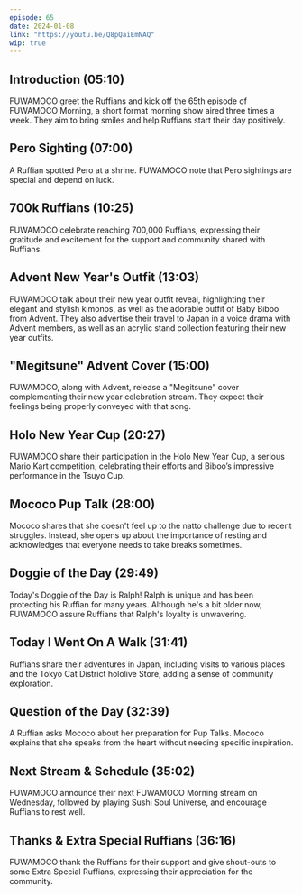 ```yaml
---
episode: 65
date: 2024-01-08
link: "https://youtu.be/Q8pQaiEmNAQ"
wip: true
---
```


## Introduction (05:10)

FUWAMOCO greet the Ruffians and kick off the 65th episode of FUWAMOCO Morning, a short format morning show aired three times a week. They aim to bring smiles and help Ruffians start their day positively.

## Pero Sighting (07:00)

A Ruffian spotted Pero at a shrine. FUWAMOCO note that Pero sightings are special and depend on luck.

## 700k Ruffians (10:25)

FUWAMOCO celebrate reaching 700,000 Ruffians, expressing their gratitude and excitement for the support and community shared with Ruffians.

## Advent New Year's Outfit (13:03)

FUWAMOCO talk about their new year outfit reveal, highlighting their elegant and stylish kimonos, as well as the adorable outfit of Baby Biboo from Advent. They also advertise their travel to Japan in a voice drama with Advent members, as well as an acrylic stand collection featuring their new year outfits​​.

## "Megitsune" Advent Cover (15:00)

FUWAMOCO, along with Advent, release a "Megitsune" cover complementing their new year celebration stream. They expect their feelings being properly conveyed with that song.

## Holo New Year Cup (20:27)

FUWAMOCO share their participation in the Holo New Year Cup, a serious Mario Kart competition, celebrating their efforts and Biboo’s impressive performance in the Tsuyo Cup.

## Mococo Pup Talk (28:00)

Mococo shares that she doesn't feel up to the natto challenge due to recent struggles. Instead, she opens up about the importance of resting and acknowledges that everyone needs to take breaks sometimes​​.

## Doggie of the Day (29:49)

Today's Doggie of the Day is Ralph! Ralph is unique and has been protecting his Ruffian for many years. Although he's a bit older now, FUWAMOCO assure Ruffians that Ralph's loyalty is unwavering​​.

## Today I Went On A Walk (31:41)

Ruffians share their adventures in Japan, including visits to various places and the Tokyo Cat District hololive Store, adding a sense of community exploration.

## Question of the Day (32:39)

A Ruffian asks Mococo about her preparation for Pup Talks. Mococo explains that she speaks from the heart without needing specific inspiration.

## Next Stream & Schedule (35:02)

FUWAMOCO announce their next FUWAMOCO Morning stream on Wednesday, followed by playing Sushi Soul Universe, and encourage Ruffians to rest well.

## Thanks & Extra Special Ruffians (36:16)

FUWAMOCO thank the Ruffians for their support and give shout-outs to some Extra Special Ruffians, expressing their appreciation for the community.
